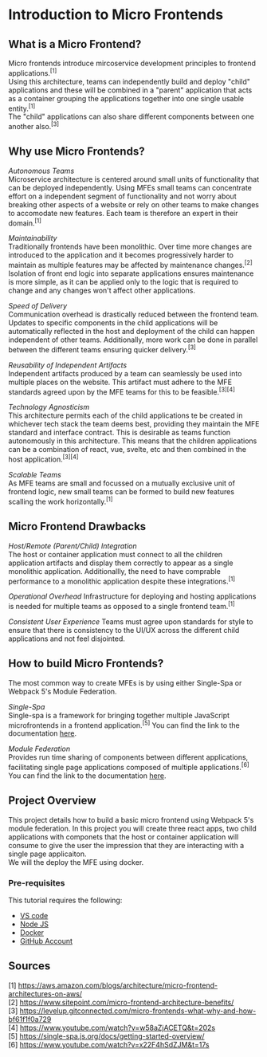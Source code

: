 # Introduction to Micro Frontends

## What is a Micro Frontend?
Micro frontends introduce mircoservice development principles to frontend applications.<sup>[1]</sup>  
Using this architecture, teams can independently build and deploy "child" applications and these will be combined in a "parent" application that acts as a container grouping the applications together into one single usable entity.<sup>[1]</sup>  
The "child" applications can also share different components between one another also.<sup>[3]</sup>

## Why use Micro Frontends?  
*Autonomous Teams*  
Microservice architecture is centered around small units of functionality that can be deployed independently. Using MFEs small teams can concentrate effort on a independent segment of functionality and not worry about breaking other aspects of a website or rely on other teams to make changes to accomodate new features. Each team is therefore an expert in their domain.<sup>[1]</sup>  

*Maintainability*  
Traditionally frontends have been monolithic. Over time more changes are introduced to the application and it becomes progressively harder to maintain as multiple features may be affected by maintenance changes.<sup>[2]</sup>  
Isolation of front end logic into separate applications ensures maintenance is more simple, as it can be applied only to the logic that is required to change and any changes won't affect other applications.

*Speed of Delivery*  
Communication overhead is drastically reduced between the frontend team. Updates to specific components in the child applications will be automatically reflected in the host and deployment of the child can happen independent of other teams. Additionally, more work can be done in parallel between the different teams ensuring quicker delivery.<sup>[3]</sup> 

*Reusability of Independent Artifacts*  
Independent artifacts produced by a team can seamlessly be used into multiple places on the website. This artifact must adhere to the MFE standards agreed upon by the MFE teams for this to be feasible.<sup>[3][4]</sup>

*Technology Agnosticism*  
This architecture permits each of the child applications te be created in whichever tech stack the team deems best, providing they maintain the MFE standard and interface contract. This is desirable as teams function autonomously in this architecture. This means that the children applications can be a combination of react, vue, svelte, etc and then combined in the host application.<sup>[3][4]</sup>

*Scalable Teams*  
As MFE teams are small and focussed on a mutually exclusive unit of frontend logic, new small teams can be formed to build new features scalling the work horizontally.<sup>[1]</sup> 

## Micro Frontend Drawbacks
*Host/Remote (Parent/Child) Integration*  
The host or container application must connect to all the children application artifacts and display them correctly to appear as a single monolithic application. Additionallly, the need to have comprable performance to a monolithic application despite these integrations.<sup>[1]</sup> 

*Operational Overhead*
Infrastructure for deploying and hosting applications is needed for multiple teams as opposed to a single frontend team.<sup>[1]</sup> 

*Consistent User Experience*
Teams must agree upon standards for style to ensure that there is consistency to the UI/UX across the different child applications and not feel disjointed.

## How to build Micro Frontends?
The most common way to create MFEs is by using either Single-Spa or Webpack 5's Module Federation.

*Single-Spa*  
Single-spa is a framework for bringing together multiple JavaScript microfrontends in a frontend application.<sup>[5]</sup> You can find the link to the documentation [here](https://single-spa.js.org/docs/getting-started-overview).

*Module Federation*  
Provides run time sharing of components between different applications, facilitating single page applications composed of multiple applications.<sup>[6]</sup>  
You can find the link to the documentation [here](https://webpack.js.org/concepts/module-federation/).

## Project Overview
This project details how to build a basic micro frontend using Webpack 5's module federation. In this project you will create three react apps, two child applications with componets that the host or container application will consume to give the user the impression that they are interacting with a single page applicaiton.  
We will the deploy the MFE using docker.
### Pre-requisites
This tutorial requires the following:
- [VS code](https://code.visualstudio.com/download)
- [Node JS](https://nodejs.org/en/download/)
- [Docker](https://www.docker.com/products/docker-desktop/)
- [GitHub Account](https://github.com/join)
## Sources
[1] https://aws.amazon.com/blogs/architecture/micro-frontend-architectures-on-aws/  
[2] https://www.sitepoint.com/micro-frontend-architecture-benefits/  
[3] https://levelup.gitconnected.com/micro-frontends-what-why-and-how-bf61f1f0a729  
[4] https://www.youtube.com/watch?v=w58aZjACETQ&t=202s  
[5] https://single-spa.js.org/docs/getting-started-overview/  
[6] https://www.youtube.com/watch?v=x22F4hSdZJM&t=17s
